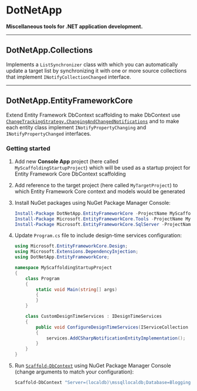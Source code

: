 # DotNetApp

**Miscellaneous tools for .NET application development.**

---

## DotNetApp.Collections

Implements a `ListSynchronizer` class with which you can automatically update a target list by synchronizing it with one or more source collections that implement `INotifyCollectionChanged` interface.

---

## DotNetApp.EntityFrameworkCore

Extend Entity Framework DbContext scaffolding to make DbContext use [`ChangeTrackingStrategy.ChangingAndChangedNotifications`](https://docs.microsoft.com/en-us/dotnet/api/microsoft.entityframeworkcore.modelbuilder.haschangetrackingstrategy?view=efcore-3.1) and to make each entity class implement `INotifyPropertyChanging` and `INotifyPropertyChanged` interfaces.

### Getting started

1. Add new **Console App** project (here called `MyScaffoldingStartupProject`) which will be used as a startup project for Entity Framework Core DbContext scaffolding
2. Add reference to the target project (here called `MyTargetProject`) to which Entity Framework Core context and models would be generated
3. Install NuGet packages using NuGet Package Manager Console:

    ```PowerShell
    Install-Package DotNetApp.EntityFrameworkCore -ProjectName MyScaffoldingStartupProject
    Install-Package Microsoft.EntityFrameworkCore.Tools -ProjectName MyScaffoldingStartupProject
    Install-Package Microsoft.EntityFrameworkCore.SqlServer -ProjectName MyScaffoldingStartupProject
    ```

4. Update `Program.cs` file to include design-time services configuration:

    ```C#
    using Microsoft.EntityFrameworkCore.Design;
    using Microsoft.Extensions.DependencyInjection;
    using DotNetApp.EntityFrameworkCore;

    namespace MyScaffoldingStartupProject
    {
        class Program
        {
            static void Main(string[] args)
            {
            }
        }

        class CustomDesignTimeServices : IDesignTimeServices
        {
            public void ConfigureDesignTimeServices(IServiceCollection services)
            {
                services.AddCSharpNotificationEntityImplementation();
            }
        }
    }
    ```

5. Run [`Scaffold-DbContext`](https://docs.microsoft.com/en-us/ef/core/miscellaneous/cli/powershell#scaffold-dbcontext) using NuGet Package Manager Console (change arguments to match your configuration):

    ```PowerShell
    Scaffold-DbContext "Server=(localdb)\mssqllocaldb;Database=Blogging;Trusted_Connection=True;" Microsoft.EntityFrameworkCore.SqlServer -Project MyTargetProject -StartupProject MyScaffoldingStartupProject -OutputDir Models -ContextDir Context -Verbose -UseDatabaseNames
    ```
